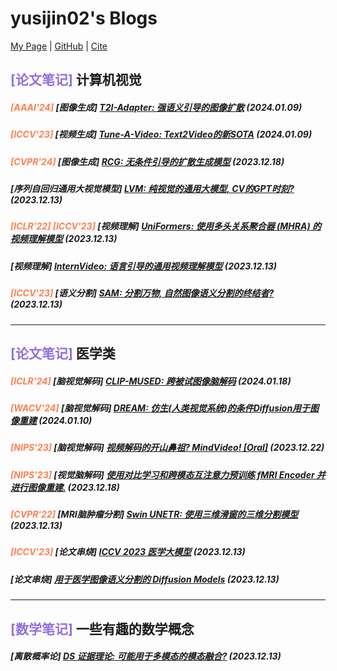# yusijin02's Blogs

<a href="https://yusijin02.github.io/">My Page</a> | <a href="https://github.com/yusijin02">GitHub</a> | <a href="cite.txt">Cite</a>

## <font color=MediumPurple>[论文笔记]</font> 计算机视觉

##### <font color=Coral>[AAAI'24]</font> [图像生成] <a href="https://yusijin02.github.io/notes-T2IAdapter/">T2I-Adapter: 强语义引导的图像扩散</a> (2024.01.09)

##### <font color=Coral>[ICCV'23]</font> [视频生成] <a href="https://yusijin02.github.io/notes-tuneavideo/">Tune-A-Video: Text2Video的新SOTA</a> (2024.01.09)

##### <font color=Coral>[CVPR'24]</font> [图像生成] <a href="https://yusijin02.github.io/notes-RCG/">RCG: 无条件引导的扩散生成模型</a> (2023.12.18)

##### [序列自回归通用大视觉模型] <a href="https://yusijin02.github.io/notes-LVM/">LVM: 纯视觉的通用大模型, CV的GPT时刻?</a> (2023.12.13)

##### <font color=Coral>[ICLR'22] [ICCV'23]</font> [视频理解] <a href="https://yusijin02.github.io/notes-Uniformers/">UniFormers: 使用多头关系聚合器 (MHRA) 的视频理解模型</a> (2023.12.13)

##### [视频理解] <a href="https://yusijin02.github.io/notes-InternVideo/">InternVideo: 语言引导的通用视频理解模型</a> (2023.12.13)

##### <font color=Coral>[ICCV'23]</font> [语义分割] <a href="https://yusijin02.github.io/notes-SAM/">SAM: 分割万物, 自然图像语义分割的终结者?</a> (2023.12.13)

---



## <font color=MediumPurple>[论文笔记]</font> 医学类

##### <font color=Coral>[ICLR'24]</font> [脑视觉解码] <a href="https://yusijin02.github.io/notes-CLIP-MUSED/">CLIP-MUSED: 跨被试图像脑解码</a> (2024.01.18)

##### <font color=Coral>[WACV'24]</font> [脑视觉解码] <a href="https://yusijin02.github.io/notes-DREAM/">DREAM: 仿生(人类视觉系统)的条件Diffusion用于图像重建</a> (2024.01.10)

##### <font color=Coral>[NIPS'23]</font> [脑视觉解码] <a href="https://yusijin02.github.io/notes-MindVideo/">视频解码的开山鼻祖? MindVideo! [Oral]</a> (2023.12.22)

##### <font color=Coral>[NIPS'23]</font> [视觉脑解码] <a href="https://yusijin02.github.io/notes-vis_dec/">使用对比学习和跨模态互注意力预训练 fMRI Encoder 并进行图像重建.</a> (2023.12.18)

##### <font color=Coral>[CVPR'22]</font> [MRI脑肿瘤分割] <a href="https://yusijin02.github.io/notes-SwinUNETR/">Swin UNETR: 使用三维滑窗的三维分割模型</a> (2023.12.13)

##### <font color=Coral>[ICCV'23]</font> [论文串烧] <a href="https://yusijin02.github.io/notes-ICCV2023-large-medical-model/">ICCV 2023 医学大模型</a> (2023.12.13)

##### [论文串烧] <a href="https://yusijin02.github.io/notes-DMs-for-segmentation/">用于医学图像语义分割的 Diffusion Models</a> (2023.12.13)

---



## <font color=MediumPurple>[数学笔记]</font> 一些有趣的数学概念

##### [离散概率论] <a href="https://yusijin02.github.io/notes-DS-evidence-theory/">DS 证据理论: 可能用于多模态的模态融合?</a> (2023.12.13)
